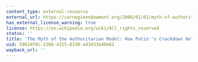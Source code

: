 ```yaml
---
content_type: external-resource
external_url: https://carnegieendowment.org/2008/01/01/myth-of-authoritarian-model-how-putin-s-crackdown-holds-russia-back-pub-19808
has_external_license_warning: true
license: https://en.wikipedia.org/wiki/All_rights_reserved
status: ''
title: 'The Myth of the Authoritarian Model: How Putin''s Crackdown Holds Russia Back'
uid: 59610f8c-2266-4315-8338-ad3d33e40e62
wayback_url: ''
---
```

